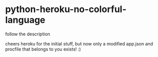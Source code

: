 # python-heroku-no-colorful-language

follow the description

cheers heroku for the initial stuff, but now only a modified app.json and procfile that belongs to you exists! :)
